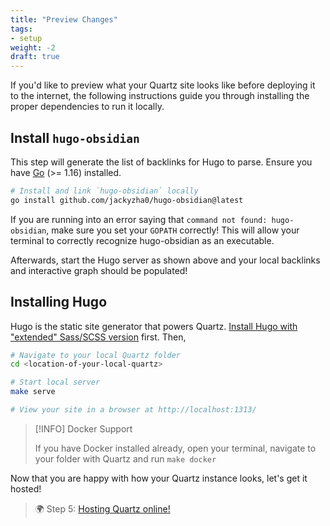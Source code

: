 ```yaml
---
title: "Preview Changes"
tags:
- setup
weight: -2
draft: true
---
```


If you'd like to preview what your Quartz site looks like before deploying it to the internet, the following
instructions guide you through installing the proper dependencies to run it locally.


## Install `hugo-obsidian`
This step will generate the list of backlinks for Hugo to parse. Ensure you have [Go](https://golang.org/doc/install) (>= 1.16) installed.

```bash
# Install and link `hugo-obsidian` locally
go install github.com/jackyzha0/hugo-obsidian@latest
```

If you are running into an error saying that `command not found: hugo-obsidian`, make sure you set your `GOPATH` correctly! This will allow your terminal to correctly recognize hugo-obsidian as an executable.

Afterwards, start the Hugo server as shown above and your local backlinks and interactive graph should be populated!

##  Installing Hugo
Hugo is the static site generator that powers Quartz. [Install Hugo with "extended" Sass/SCSS version](https://gohugo.io/getting-started/installing/) first. Then,

```bash
# Navigate to your local Quartz folder
cd <location-of-your-local-quartz>

# Start local server
make serve

# View your site in a browser at http://localhost:1313/
```

> [!INFO] Docker Support
>
> If you have Docker installed already, open your terminal, navigate to your folder with Quartz and run `make docker`

Now that you are happy with how your Quartz instance looks, let's get it hosted!

> 🌍 Step 5: [Hosting Quartz online!](private/hosting.md)
